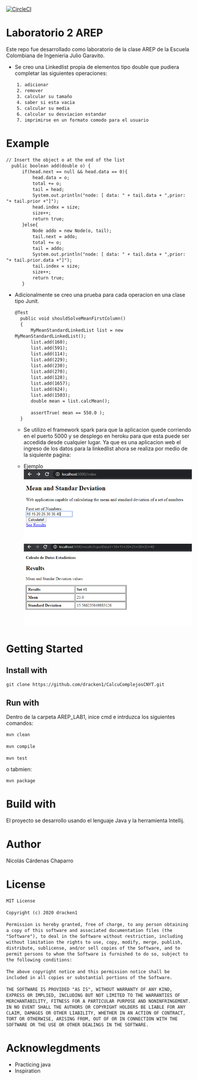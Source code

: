 [![CircleCI](https://circleci.com/gh/circleci/AREP_LAB1.svg?style=svg)](https://circleci.com/gh/dracken1/AREP_LAB2/tree/master)

# Laboratorio 2 AREP
  Este repo fue desarrollado como laboratorio de la clase AREP de la Escuela Colombiana de Ingenieria Julio Garavito.

- Se creo una Linkedlist propia de elementos tipo double que pudiera completar las siguientes operaciones:
````
	1. adicionar
  	2. remover
  	3. calcular su tamaño
  	4. saber si esta vacia
  	5. calcular su media
  	6. calcular su desviacion estandar
	7. imprimirse en un formato comodo para el usuario

````

# Example
  ```
 // Insert the object o at the end of the list
    public boolean add(double o) {
        if(head.next == null && head.data == 0){
            head.data = o;
            total += o;
            tail = head;
            System.out.println("node: [ data: " + tail.data + ",prior: "+ tail.prior +"]");
            head.index = size;
            size++;
            return true;
        }else{
            Node addo = new Node(o, tail);
            tail.next = addo;
            total += o;
            tail = addo;
            System.out.println("node: [ data: " + tail.data + ",prior: "+ tail.prior.data +"]");
            tail.index = size;
            size++;
            return true;
        }    
  ```
  
- Adicionalmente se creo una prueba para cada operacion en una clase tipo Junit.
  ```
  @Test
    public void shouldSolveMeanFirstColumn()
    {
        MyMeanStandardLinkedList list = new MyMeanStandardLinkedList();
        list.add(160);
        list.add(591);
        list.add(114);
        list.add(229);
        list.add(230);
        list.add(270);
        list.add(128);
        list.add(1657);
        list.add(624);
        list.add(1503);
        double mean = list.calcMean();

        assertTrue( mean == 550.0 );
    }
  ```
  - Se utilizo el framework spark para que la aplicacion quede corriendo en el puerto 5000 y se desplego en heroku para que esta puede ser accedida desde cualquier lugar. Ya que es una aplicacion web el ingreso de los datos para la linkedlist ahora se realiza por medio de la siquiente pagina: 
  
  - Ejemplo
  ![Imagenes](images/1.png)
  ![Imagenes](images/2.png)
  
# Getting Started
## Install with

```
git clone https://github.com/dracken1/CalcuComplejosCNYT.git
```

## Run with

Dentro de la carpeta AREP_LAB1, inice cmd e intrduzca los siguientes comandos:

```
mvn clean

mvn compile

mvn test
```

o tabmien:

```
mvn package
```

# Build with
El proyecto se desarrollo usando el lenguaje Java y la herramienta Intellij.

# Author
Nicolás Cárdenas Chaparro

# License
````
MIT License

Copyright (c) 2020 dracken1

Permission is hereby granted, free of charge, to any person obtaining a copy of this software and associated documentation files (the "Software"), to deal in the Software without restriction, including without limitation the rights to use, copy, modify, merge, publish, distribute, sublicense, and/or sell copies of the Software, and to permit persons to whom the Software is furnished to do so, subject to the following conditions:

The above copyright notice and this permission notice shall be included in all copies or substantial portions of the Software.

THE SOFTWARE IS PROVIDED "AS IS", WITHOUT WARRANTY OF ANY KIND, EXPRESS OR IMPLIED, INCLUDING BUT NOT LIMITED TO THE WARRANTIES OF MERCHANTABILITY, FITNESS FOR A PARTICULAR PURPOSE AND NONINFRINGEMENT. IN NO EVENT SHALL THE AUTHORS OR COPYRIGHT HOLDERS BE LIABLE FOR ANY CLAIM, DAMAGES OR OTHER LIABILITY, WHETHER IN AN ACTION OF CONTRACT, TORT OR OTHERWISE, ARISING FROM, OUT OF OR IN CONNECTION WITH THE SOFTWARE OR THE USE OR OTHER DEALINGS IN THE SOFTWARE.
````

# Acknowlegdments
- Practicing java
- Inspiration
